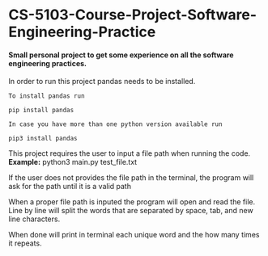 # CS-5103-Course-Project-Software-Engineering-Practice
#### Small personal project to get some experience on all the software engineering practices.

In order to run this project pandas needs to be installed.

    To install pandas run
    
    pip install pandas
    
    In case you have more than one python version available run
    
    pip3 install pandas

This project requires the user to input a file path when running the code.
**Example:**
python3 main.py test_file.txt

If the user does not provides the file path in the terminal, the program will ask for the path until it is a valid path

When a proper file path is inputed the program will open and read the file.
Line by line will split the words that are separated by space, tab, and new line characters.

When done will print in terminal each unique word and the how many times it repeats.
